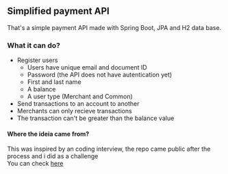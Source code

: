 ## Simplified payment API
That's a simple payment API made with Spring Boot, JPA and H2 data base.

### What it can do?
- Register users
  - Users have unique email and document ID
  - Password (the API does not have autentication yet)
  - First and last name
  - A balance
  - A user type (Merchant  and Common)
- Send transactions to an account to another
- Merchants can only recieve transactions
- The transaction can't be greater than the balance value

#### Where the ideia came from?
This was inspired by an coding interview, the repo came public after the process and i did as a challenge <br>
You can check [here](https://github.com/PicPay/picpay-desafio-backend)
